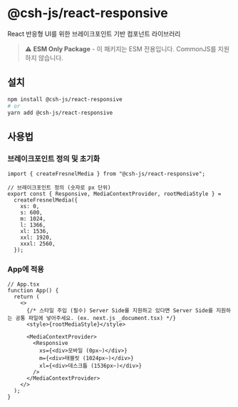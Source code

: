 # @csh-js/react-responsive

React 반응형 UI를 위한 브레이크포인트 기반 컴포넌트 라이브러리

> ⚠️ **ESM Only Package** - 이 패키지는 ESM 전용입니다. CommonJS를 지원하지 않습니다.

## 설치

```bash
npm install @csh-js/react-responsive
# or
yarn add @csh-js/react-responsive
```

## 사용법

### 브레이크포인트 정의 및 초기화

```tsx
import { createFresnelMedia } from "@csh-js/react-responsive";

// 브레이크포인트 정의 (숫자로 px 단위)
export const { Responsive, MediaContextProvider, rootMediaStyle } =
  createFresnelMedia({
    xs: 0,
    s: 600,
    m: 1024,
    l: 1366,
    xl: 1536,
    xxl: 1920,
    xxxl: 2560,
  });
```

### App에 적용

```tsx
// App.tsx
function App() {
  return (
    <>
      {/* 스타일 주입 (필수) Server Side를 지원하고 있다면 Server Side를 지원하는 공통 파일에 넣어주세요. (ex. next.js _document.tsx) */}
      <style>{rootMediaStyle}</style>

      <MediaContextProvider>
        <Responsive
          xs={<div>모바일 (0px~)</div>}
          m={<div>태블릿 (1024px~)</div>}
          xl={<div>데스크톱 (1536px~)</div>}
        />
      </MediaContextProvider>
    </>
  );
}
```
